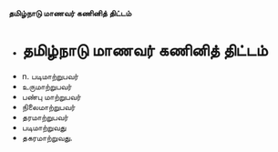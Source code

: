 **தமிழ்நாடு மாணவர் கணினித் திட்டம்**
- # தமிழ்நாடு மாணவர் கணினித் திட்டம்
- n. படிமாற்றுபவர்
- உருமாற்றுபவர்
- பண்பு மாற்றுபவர்
- நிலைமாற்றுபவர்
- தரமாற்றுபவர்
- படிமாற்றுவது
- தகரமாற்றுவது.

